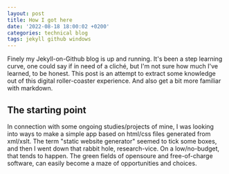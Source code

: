 ```yaml
---
layout: post
title: How I got here
date: '2022-08-18 18:00:02 +0200'
categories: technical blog
tags: jekyll github windows
---
```


Finely my Jekyll-on-Github blog is up and running. It's been a step learning curve, one could say if in need of a cliché, but I'm not sure how much I've learned, to be honest. This post is an attempt to extract some knowledge out of this digital roller-coaster experience. And also get a bit more familiar with markdown.

## The starting point

In connection with some ongoing studies/projects of mine, I was looking into ways to make a simple app based on html/css files generated from xml/xslt. The term "static website generator" seemed to tick some boxes, and then I went down that rabbit hole, research-vice. On a low/no-budget, that tends to happen. The green fields of opensoure and free-of-charge software, can easily become a maze of opportunities and choices.
